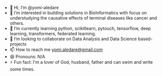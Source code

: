 - 👋 Hi, I’m @yomi-aledare
- 👀 I’m interested in building solutions in BioInformatics with focus on understudying the causative effects of terminal diseases like cancer and others.
- 🌱 I’m currently learning python, scikitlearn, pytouch, tensorflow, deep learning, transformers, federated learning.
- 💞️ I’m looking to collaborate on Data Analysis and Data Science based-projects
- 📫 How to reach me yomi.aledare@gmail.com
- 😄 Pronouns: N/A
- ⚡ Fun fact: I'm a lover of God, husband, father and can swim and write some times.

<!---
yomi-aledare/yomi-aledare is a ✨ special ✨ repository because its `README.md` (this file) appears on your GitHub profile.
You can click the Preview link to take a look at your changes.
--->
